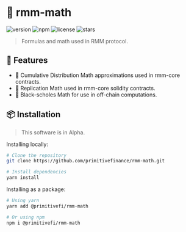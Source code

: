 # 🧙 rmm-math

![version](https://img.shields.io/npm/v/@primitivefi/rmm-math) ![npm](https://img.shields.io/npm/dt/@primitivefi/rmm-math) ![license](https://img.shields.io/npm/l/@primitivefi/rmm-math) ![stars](https://img.shields.io/github/stars/primitivefinance/rmm-math?style=social&color=%23FFB31A)

> Formulas and math used in RMM protocol.

## 🧩 Features

- 🎲 Cumulative Distribution Math approximations used in rmm-core contracts.
- 🎯 Replication Math used in rmm-core solidity contracts.
- 🎩 Black-scholes Math for use in off-chain computations.

## 📦 Installation

> This software is in Alpha.

Installing locally:

```bash
# Clone the repository
git clone https://github.com/primitivefinance/rmm-math.git

# Install dependencies
yarn install
```

Installing as a package:

```bash
# Using yarn
yarn add @primitivefi/rmm-math

# Or using npm
npm i @primitivefi/rmm-math
```
